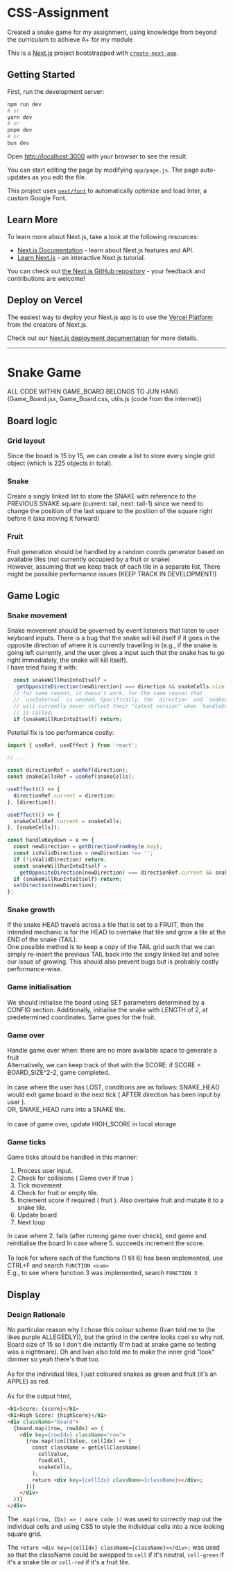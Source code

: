 # CSS-Assignment
Created a snake game for my assignment, using knowledge from beyond the curriculum to achieve A+ for my module

This is a [Next.js](https://nextjs.org/) project bootstrapped with [`create-next-app`](https://github.com/vercel/next.js/tree/canary/packages/create-next-app).

## Getting Started

First, run the development server:

```bash
npm run dev
# or
yarn dev
# or
pnpm dev
# or
bun dev
```

Open [http://localhost:3000](http://localhost:3000) with your browser to see the result.

You can start editing the page by modifying `app/page.js`. The page auto-updates as you edit the file.

This project uses [`next/font`](https://nextjs.org/docs/basic-features/font-optimization) to automatically optimize and load Inter, a custom Google Font.

## Learn More

To learn more about Next.js, take a look at the following resources:

- [Next.js Documentation](https://nextjs.org/docs) - learn about Next.js features and API.
- [Learn Next.js](https://nextjs.org/learn) - an interactive Next.js tutorial.

You can check out [the Next.js GitHub repository](https://github.com/vercel/next.js/) - your feedback and contributions are welcome!

## Deploy on Vercel

The easiest way to deploy your Next.js app is to use the [Vercel Platform](https://vercel.com/new?utm_medium=default-template&filter=next.js&utm_source=create-next-app&utm_campaign=create-next-app-readme) from the creators of Next.js.

Check out our [Next.js deployment documentation](https://nextjs.org/docs/deployment) for more details.

<hr/>

# Snake Game

ALL CODE WITHIN GAME_BOARD BELONGS TO JUN HANG (Game_Board.jsx, Game_Board.css, utils.js (code from the internet))

## Board logic

### Grid layout

Since the board is 15 by 15, we can create a list to store
every single grid object (which is 225 objects in total).

### Snake

Create a singly linked list to store the SNAKE with reference
to the PREVIOUS SNAKE square (current: tail, next: tail-1)
since we need to change the position of the last square to the
position of the square right before it (aka moving it forward)

### Fruit

Fruit generation should be handled by a random coords generator
based on available tiles (not currently occupied by a fruit or snake)\
However, assuming that we keep track of each tile in a separate list,
There might be possible performance issues (KEEP TRACK IN DEVELOPMENT!)

## Game Logic

### Snake movement

Snake movement should be governed by event listeners that listen to
user keyboard inputs. There is a bug that the snake will kill itself
if it goes in the opposite direction of where it is currently travelling
in (e.g., if the snake is going left currently, and the user gives a input
such that the snake has to go right immediately, the snake will kill
itself).\
I have tried fixing it with:

```js
  const snakeWillRunIntoItself =
   getOppositeDirection(newDirection) === direction && snakeCells.size > 1;
  // for some reason, it doesn't work, for the same reason that
  // `useInterval` is needed. Specifically, the `direction` and `snakeCells`
  // will currently never reflect their "latest version" when `handleKeydown`
  // is called.
  if (snakeWillRunIntoItself) return;
```

Potetial fix is too performance costly:

```js
import { useRef, useEffect } from 'react';

// ...

const directionRef = useRef(direction);
const snakeCellsRef = useRef(snakeCells);

useEffect(() => {
  directionRef.current = direction;
}, [direction]);

useEffect(() => {
  snakeCellsRef.current = snakeCells;
}, [snakeCells]);

const handleKeydown = e => {
  const newDirection = getDirectionFromKey(e.key);
  const isValidDirection = newDirection !== '';
  if (!isValidDirection) return;
  const snakeWillRunIntoItself =
    getOppositeDirection(newDirection) === directionRef.current && snakeCellsRef.current.size > 1;
  if (snakeWillRunIntoItself) return;
  setDirection(newDirection);
};
```

### Snake growth

If the snake HEAD travels across a tile that is set to a FRUIT, then the
intended mechanic is for the HEAD to overtake that tile and grow a tile at
the END of the snake (TAIL).\
One possible method is to keep a copy of the TAIL grid such that we can simply
re-insert the previous TAIL back into the singly linked list and solve our
issue of growing. This should also prevent bugs but is probably costly performance-wise.

### Game initialisation

We should initialise the board using SET parameters determined by a CONFIG section. Additionally, initialise the snake with LENGTH of 2, at predetermined coordinates. Same goes for the fruit.

### Game over

Handle game over when: there are no more available space to generate a fruit\
Alternatively, we can keep track of that with the SCORE: if SCORE = BOARD_SIZE^2-2, game completed.\
\
In case where the user has LOST, conditions are as follows: SNAKE_HEAD would exit game board in the
next tick ( AFTER direction has been input by user ).\
OR, SNAKE_HEAD runs into a SNAKE tile.\
\
In case of game over, update HIGH_SCORE in local storage

### Game ticks

Game ticks should be handled in this manner:

1. Process user input.
2. Check for collisions ( Game over if true )
3. Tick movement
4. Check for fruit or empty tile.
5. Increment score if required ( fruit ). Also overtake fruit and mutate it to a snake tile.
6. Update board
7. Next loop

In case where 2. fails (after running game over check), end game and reinitialise the board
In case where 5. succeeds increment the score.\
\
To look for where each of the functions (1 till 6) has been implemented, use CTRL+F and search ```FUNCTION <num>```\
E.g., to see where function 3 was implemented, search ```FUNCTION 3```

## Display

### Design Rationale

No particular reason why I chose this colour scheme (Ivan told me to (he likes purple ALLEGEDLY)), but the grind in the centre
looks cool so why not.\
Board size of 15 so I don't die instantly (I'm bad at snake game so testing
was a nightmare). Oh and Ivan also told me to make the inner grid "look" dimmer so yeah there's that too.\
\
As for the individual tiles, I just coloured snakes as green and fruit (it's an APPLE) as red.\
\
As for the output html,

```html
<h1>Score: {score}</h1>
<h1>High Score: {highScore}</h1>
<div className="board">
  {board.map((row, rowIdx) => (
    <div key={rowIdx} className="row">
      {row.map((cellValue, cellIdx) => {
        const className = getCellClassName(
          cellValue,
          foodCell,
          snakeCells,
        );
        return <div key={cellIdx} className={className}></div>;
      })}
    </div>
  ))}
</div>
```

The ```.map((row, IDx) => ( more code ))``` was used to correctly map out the individual cells
and using CSS to style the individual cells into a nice looking square grid.

The ```return <div key={cellIdx} className={className}></div>;``` was used so that the className
could be swapped to ```cell``` if it's neutral, ```cell-green``` if it's a snake tile or ```cell-red```
if it's a fruit tile.
